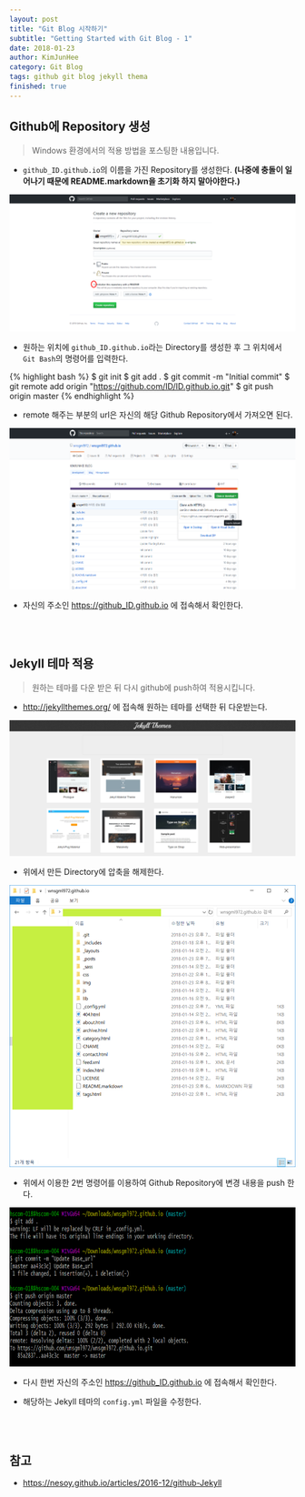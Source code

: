 ```yaml
---
layout: post
title: "Git Blog 시작하기"
subtitle: "Getting Started with Git Blog - 1"
date: 2018-01-23
author: KimJunHee
category: Git Blog
tags: github git blog jekyll thema
finished: true
---
```


## Github에 Repository 생성

> Windows 환경에서의 적용 방법을 포스팅한 내용입니다.

* ```github_ID.github.io```의 이름을 가진 Repository를 생성한다. **(나중에 충돌이 일어나기 때문에 README.markdown을 초기화 하지 말아야한다.)**

![Git](/img/gitblog/1/gitBlog_repository.png "make repository")

* 원하는 위치에 ```github_ID.github.io```라는 Directory를 생성한 후 그 위치에서 ```Git Bash```의 명령어를 입력한다.

{% highlight bash %}
$ git init
$ git add .
$ git commit -m "Initial commit"
$ git remote add origin "https://github.com/ID/ID.github.io.git"
$ git push origin master
{% endhighlight %}

* remote 해주는 부분의 url은 자신의 해당 Github Repository에서 가져오면 된다.

![Git](/img/gitblog/1/gitBlog_copy.png "copy url")

* 자신의 주소인 <https://github_ID.github.io> 에 접속해서 확인한다.


<br/><br/>
## Jekyll 테마 적용

> 원하는 테마를 다운 받은 뒤 다시 github에 push하여 적용시킵니다.

* <http://jekyllthemes.org/> 에 접속해 원하는 테마를 선택한 뒤 다운받는다.

![Git](/img/gitblog/1/gitBlog_thema.png "jekyll Thema")

* 위에서 만든 Directory에 압축을 해제한다.

![Git](/img/gitblog/1/gitBlog_directory.png "directory")

* 위에서 이용한 2번 명령어를 이용하여 Github Repository에 변경 내용을 push 한다.

![Git](/img/gitblog/1/gitBlog_push.png "update base url")

* 다시 한번 자신의 주소인 https://github_ID.github.io 에 접속해서 확인한다.

* 해당하는 Jekyll 테마의 ```config.yml``` 파일을 수정한다.


<br/><br/>
## 참고

* <https://nesoy.github.io/articles/2016-12/github-Jekyll>
